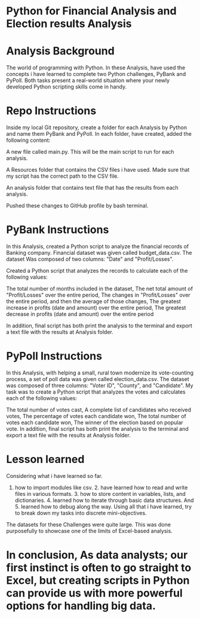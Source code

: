 # Python for Financial Analysis and Election results Analysis

# Analysis Background
The world of programming with Python. 
In these Analysis, have used the concepts i have learned to complete two Python challenges, 
PyBank and PyPoll. Both tasks present a real-world situation where your newly developed Python scripting skills come in handy.

# Repo Instructions
Inside my local Git repository, create a folder for each Analysis by Python and name them PyBank and PyPoll.
In each folder, have created, added the following content:

A new file called main.py. This will be the main script to run for each analysis.

A Resources folder that contains the CSV files i have used. Made sure that my script has the correct path to the CSV file.

An analysis folder that contains text file that has the results from each analysis.

Pushed these changes to GitHub profile by bash terminal.

# PyBank Instructions
In this Analysis, created a Python script to analyze the financial records of Banking company. 
Financial dataset was given called budget_data.csv. The dataset Was composed of two columns: "Date" and "Profit/Losses".

Created a Python script that analyzes the records to calculate each of the following values:

The total number of months included in the dataset,  The net total amount of "Profit/Losses" over the entire period,  The changes in "Profit/Losses" over the entire period, and then the average of those changes,  The greatest increase in profits (date and amount) over the entire period,  The greatest decrease in profits (date and amount) over the entire period

In addition, final script has both print the analysis to the terminal and export a text file with the results at Analysis folder.

# PyPoll Instructions
In this Analysis, with helping a small, rural town modernize its vote-counting process, a set of poll data was given called election_data.csv. 
The dataset was composed of three columns: "Voter ID", "County", and "Candidate". 
My task was to create a Python script that analyzes the votes and calculates each of the following values:

The total number of votes cast, A complete list of candidates who received votes, The percentage of votes each candidate won, The total number of votes each candidate won, The winner of the election based on popular vote. 
In addition, final script has both print the analysis to the terminal and export a text file with the results at Analysis folder.

# Lesson learned 
Considering what i have learned so far. 
1. how to import modules like csv. 2. have learned how to read and write files in various formats.
   3. how to store content in variables, lists, and dictionaries. 4. learned how to iterate through basic data structures. And 5. learned how to debug along the way. Using all that i have learned, try to break down my tasks into discrete mini-objectives.

The datasets for these Challenges were quite large. This was done purposefully to showcase one of the limits of Excel-based analysis. 

# In conclusion, As data analysts; our first instinct is often to go straight to Excel, but creating scripts in Python can provide us with more powerful options for handling big data. 
